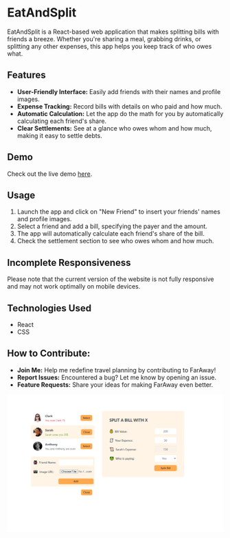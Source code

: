# EatAndSplit

EatAndSplit is a React-based web application that makes splitting bills with friends a breeze. Whether you're sharing a meal, grabbing drinks, or splitting any other expenses, this app helps you keep track of who owes what.

## Features

- **User-Friendly Interface:** Easily add friends with their names and profile images.
- **Expense Tracking:** Record bills with details on who paid and how much.
- **Automatic Calculation:** Let the app do the math for you by automatically calculating each friend's share.
- **Clear Settlements:** See at a glance who owes whom and how much, making it easy to settle debts.

## Demo

Check out the live demo [here](https://eat-and-split-fissid.netlify.app/).

## Usage

1. Launch the app and click on "New Friend" to insert your friends' names and profile images.
2. Select a friend and add a bill, specifying the payer and the amount.
3. The app will automatically calculate each friend's share of the bill.
4. Check the settlement section to see who owes whom and how much.

## Incomplete Responsiveness

Please note that the current version of the website is not fully responsive and may not work optimally on mobile devices.

## Technologies Used

- React
- CSS

## How to Contribute:

-  **Join Me:** Help me redefine travel planning by contributing to FarAway!
-  **Report Issues:** Encountered a bug? Let me know by opening an issue.
-  **Feature Requests:** Share your ideas for making FarAway even better.

![TravelPal Screenshot](https://github.com/fissid/eatAndSplit/blob/d8c8d9d1f5e887e62d5c38e39da32d8f9d586a68/Capture.PNG)
